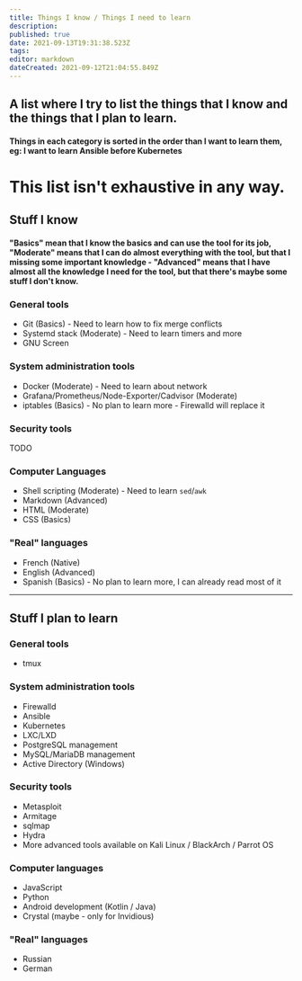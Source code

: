 ```yaml
---
title: Things I know / Things I need to learn
description: 
published: true
date: 2021-09-13T19:31:38.523Z
tags: 
editor: markdown
dateCreated: 2021-09-12T21:04:55.849Z
---
```


## A list where I try to list the things that I know and the things that I plan to learn.

#### Things in each category is sorted in the order than I want to learn them, eg: I want to learn Ansible before Kubernetes

# This list isn't exhaustive in any way.

## Stuff I know



#### "Basics" mean that I know the basics and can use the tool for its job, "Moderate" means that I can do almost everything with the tool, but that I missing some important knowledge  - "Advanced" means that I have almost all the knowledge I need for the tool, but that there's maybe some stuff I don't know.



### General tools

- Git (Basics) - Need to learn how to fix merge conflicts
- Systemd stack (Moderate) - Need to learn timers and more
- GNU Screen


### System administration tools

- Docker (Moderate) - Need to learn about network
- Grafana/Prometheus/Node-Exporter/Cadvisor (Moderate)
- iptables (Basics) - No plan to learn more - Firewalld will replace it


### Security tools

TODO


### Computer Languages

- Shell scripting (Moderate) - Need to learn `sed`/`awk`
- Markdown (Advanced)
- HTML (Moderate)
- CSS (Basics)


### "Real" languages

- French (Native)
- English (Advanced)
- Spanish (Basics) - No plan to learn more, I can already read most of it

---

## Stuff I plan to learn

### General tools

- tmux


### System administration tools

- Firewalld
- Ansible
- Kubernetes
- LXC/LXD
- PostgreSQL management
- MySQL/MariaDB management
- Active Directory (Windows)


### Security tools

- Metasploit
- Armitage
- sqlmap
- Hydra
- More advanced tools available on Kali Linux / BlackArch / Parrot OS


### Computer languages

- JavaScript
- Python
- Android development (Kotlin / Java)
- Crystal (maybe - only for Invidious)


### "Real" languages

- Russian
- German
